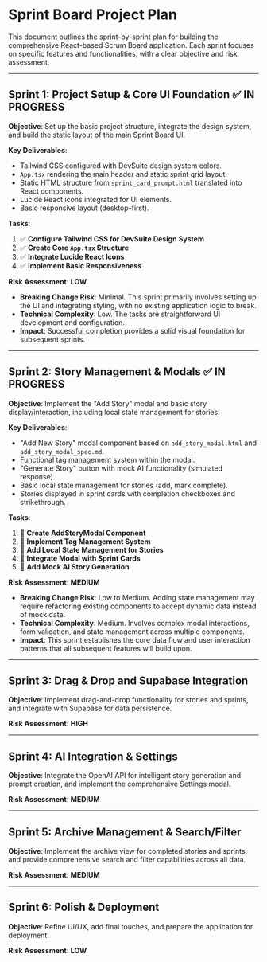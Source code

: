 # Sprint Board Project Plan

This document outlines the sprint-by-sprint plan for building the comprehensive React-based Scrum Board application. Each sprint focuses on specific features and functionalities, with a clear objective and risk assessment.

---

## Sprint 1: Project Setup & Core UI Foundation ✅ IN PROGRESS

**Objective**: Set up the basic project structure, integrate the design system, and build the static layout of the main Sprint Board UI.

**Key Deliverables**:
- Tailwind CSS configured with DevSuite design system colors.
- `App.tsx` rendering the main header and static sprint grid layout.
- Static HTML structure from `sprint_card_prompt.html` translated into React components.
- Lucide React icons integrated for UI elements.
- Basic responsive layout (desktop-first).

**Tasks**:
1. ✅ **Configure Tailwind CSS for DevSuite Design System**
2. ✅ **Create Core `App.tsx` Structure**
3. ✅ **Integrate Lucide React Icons**
4. ✅ **Implement Basic Responsiveness**

**Risk Assessment**: **LOW**
- **Breaking Change Risk**: Minimal. This sprint primarily involves setting up the UI and integrating styling, with no existing application logic to break.
- **Technical Complexity**: Low. The tasks are straightforward UI development and configuration.
- **Impact**: Successful completion provides a solid visual foundation for subsequent sprints.

---

## Sprint 2: Story Management & Modals ✅ IN PROGRESS

**Objective**: Implement the "Add Story" modal and basic story display/interaction, including local state management for stories.

**Key Deliverables**:
- "Add New Story" modal component based on `add_story_modal.html` and `add_story_modal_spec.md`.
- Functional tag management system within the modal.
- "Generate Story" button with mock AI functionality (simulated response).
- Basic local state management for stories (add, mark complete).
- Stories displayed in sprint cards with completion checkboxes and strikethrough.

**Tasks**:
1. 🔄 **Create AddStoryModal Component**
2. 🔄 **Implement Tag Management System**
3. 🔄 **Add Local State Management for Stories**
4. 🔄 **Integrate Modal with Sprint Cards**
5. 🔄 **Add Mock AI Story Generation**

**Risk Assessment**: **MEDIUM**
- **Breaking Change Risk**: Low to Medium. Adding state management may require refactoring existing components to accept dynamic data instead of mock data.
- **Technical Complexity**: Medium. Involves complex modal interactions, form validation, and state management across multiple components.
- **Impact**: This sprint establishes the core data flow and user interaction patterns that all subsequent features will build upon.

---

## Sprint 3: Drag & Drop and Supabase Integration

**Objective**: Implement drag-and-drop functionality for stories and sprints, and integrate with Supabase for data persistence.

**Risk Assessment**: **HIGH**

---

## Sprint 4: AI Integration & Settings

**Objective**: Integrate the OpenAI API for intelligent story generation and prompt creation, and implement the comprehensive Settings modal.

**Risk Assessment**: **MEDIUM**

---

## Sprint 5: Archive Management & Search/Filter

**Objective**: Implement the archive view for completed stories and sprints, and provide comprehensive search and filter capabilities across all data.

**Risk Assessment**: **MEDIUM**

---

## Sprint 6: Polish & Deployment

**Objective**: Refine UI/UX, add final touches, and prepare the application for deployment.

**Risk Assessment**: **LOW**